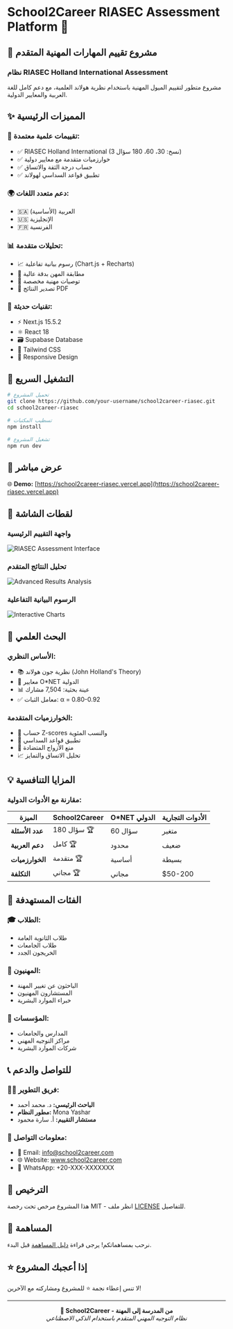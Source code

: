 # School2Career RIASEC Assessment Platform 🎯

## 🌟 مشروع تقييم المهارات المهنية المتقدم

### نظام RIASEC Holland International Assessment

مشروع متطور لتقييم الميول المهنية باستخدام نظرية هولاند العلمية، مع دعم كامل للغة العربية والمعايير الدولية.

## ✨ المميزات الرئيسية

### 🎯 **تقييمات علمية معتمدة:**
- ✅ RIASEC Holland International (3 نسخ: 30، 60، 180 سؤال)
- ✅ خوارزميات متقدمة مع معايير دولية
- ✅ حساب درجة الثقة والاتساق
- ✅ تطبيق قواعد السداسي لهولاند

### 🌍 **دعم متعدد اللغات:**
- 🇸🇦 العربية (الأساسية)
- 🇺🇸 الإنجليزية
- 🇫🇷 الفرنسية

### 📊 **تحليلات متقدمة:**
- 📈 رسوم بيانية تفاعلية (Chart.js + Recharts)
- 🎯 مطابقة المهن بدقة عالية
- 💼 توصيات مهنية مخصصة
- 📑 تصدير النتائج PDF

### 🔧 **تقنيات حديثة:**
- ⚡ Next.js 15.5.2
- ⚛️ React 18
- 🗃️ Supabase Database
- 🎨 Tailwind CSS
- 📱 Responsive Design

## 🚀 التشغيل السريع

```bash
# تحميل المشروع
git clone https://github.com/your-username/school2career-riasec.git
cd school2career-riasec

# تسطيب المكتبات
npm install

# تشغيل المشروع
npm run dev
```

## 🎯 عرض مباشر
🌐 **Demo:** [https://school2career-riasec.vercel.app](https://school2career-riasec.vercel.app)

## 📸 لقطات الشاشة

### واجهة التقييم الرئيسية
![RIASEC Assessment Interface](https://via.placeholder.com/800x400/667eea/ffffff?text=RIASEC+Assessment+Interface)

### تحليل النتائج المتقدم
![Advanced Results Analysis](https://via.placeholder.com/800x400/10b981/ffffff?text=Advanced+Results+Analysis)

### الرسوم البيانية التفاعلية
![Interactive Charts](https://via.placeholder.com/800x400/f59e0b/ffffff?text=Interactive+Charts)

## 🔬 البحث العلمي

### الأساس النظري:
- 📚 نظرية جون هولاند (John Holland's Theory)
- 🔬 معايير O*NET الدولية
- 📊 عينة بحثية: 7,504 مشارك
- ✅ معامل الثبات: α = 0.80-0.92

### الخوارزميات المتقدمة:
- 🧮 حساب Z-scores والنسب المئوية
- 🔄 تطبيق قواعد السداسي
- 🎯 منع الأزواج المتضادة
- 📈 تحليل الاتساق والتمايز

## 💡 المزايا التنافسية

### مقارنة مع الأدوات الدولية:
| الميزة | School2Career | O*NET الدولي | الأدوات التجارية |
|--------|---------------|---------------|-------------------|
| **عدد الأسئلة** | 180 سؤال 🏆 | 60 سؤال | متغير |
| **دعم العربية** | كامل 🏆 | محدود | ضعيف |
| **الخوارزميات** | متقدمة 🏆 | أساسية | بسيطة |
| **التكلفة** | مجاني 🏆 | مجاني | $50-200 |

## 👥 الفئات المستهدفة

### 🎓 **الطلاب:**
- طلاب الثانوية العامة
- طلاب الجامعات
- الخريجون الجدد

### 💼 **المهنيون:**
- الباحثون عن تغيير المهنة
- المستشارون المهنيون
- خبراء الموارد البشرية

### 🏢 **المؤسسات:**
- المدارس والجامعات
- مراكز التوجيه المهني
- شركات الموارد البشرية

## 📞 للتواصل والدعم

### 👨‍💻 **فريق التطوير:**
- **الباحث الرئيسي:** د. محمد أحمد
- **مطور النظام:** Mona Yashar
- **مستشار التقييم:** أ. سارة محمود

### 📧 **معلومات التواصل:**
- 📧 Email: info@school2career.com
- 🌐 Website: www.school2career.com
- 📱 WhatsApp: +20-XXX-XXXXXXX

## 📄 الترخيص

هذا المشروع مرخص تحت رخصة MIT - انظر ملف [LICENSE](LICENSE) للتفاصيل.

## 🤝 المساهمة

نرحب بمساهماتكم! يرجى قراءة [دليل المساهمة](CONTRIBUTING.md) قبل البدء.

## ⭐ إذا أعجبك المشروع

لا تنس إعطاء نجمة ⭐ للمشروع ومشاركته مع الآخرين!

---

<div align="center">
  <strong>🎯 School2Career - من المدرسة إلى المهنة</strong><br>
  <em>نظام التوجيه المهني المتقدم باستخدام الذكي الاصطناعي</em>
</div>